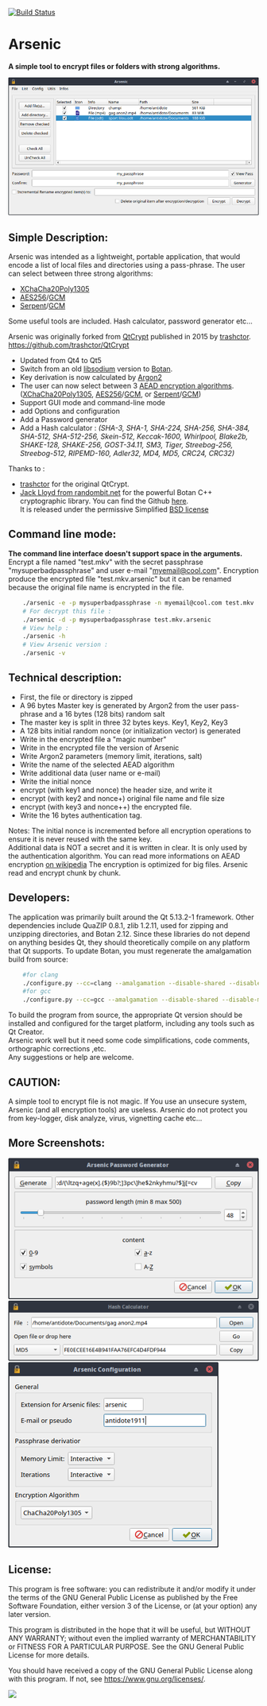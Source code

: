 [![Build Status](https://travis-ci.org/Antidote1911/Arsenic.svg?branch=master)](https://travis-ci.org/Antidote1911/Arsenic)

# Arsenic
**A simple tool to encrypt files or folders with strong algorithms.**


<img src='screenshots/main.png'/>

## Simple Description: ##
Arsenic was intended as a lightweight, portable application, that would encode a list of local files and directories using a pass-phrase. The user can select between three strong algorithms:
- [XChaCha20Poly1305](https://botan.randombit.net/handbook/api_ref/cipher_modes.html#chacha20poly1305)
- [AES256](https://en.wikipedia.org/wiki/Advanced_Encryption_Standard)/[GCM](https://en.wikipedia.org/wiki/Galois/Counter_Mode)
- [Serpent](https://en.wikipedia.org/wiki/Serpent_(cipher))/[GCM](https://en.wikipedia.org/wiki/Galois/Counter_Mode)

Some useful tools are included. Hash calculator, password generator etc...

Arsenic was originally forked from [QtCrypt](https://github.com/trashctor/QtCrypt) published in 2015 by [trashctor](https://github.com/trashctor).<br>
https://github.com/trashctor/QtCrypt<br>

- Updated from Qt4 to Qt5
- Switch from an old [libsodium](https://github.com/jedisct1/libsodium "Strong cryptographic library") version to [Botan](https://botan.randombit.net/ "Strong cryptographic library").
- Key derivation is now calculated by [Argon2](https://en.wikipedia.org/wiki/Argon2)
- The user can now select between 3 [AEAD encryption algorithms](https://en.wikipedia.org/wiki/Authenticated_encryption).
([XChaCha20Poly1305](https://botan.randombit.net/handbook/api_ref/cipher_modes.html#chacha20poly1305), [AES256](https://en.wikipedia.org/wiki/Advanced_Encryption_Standard)/[GCM](https://en.wikipedia.org/wiki/Galois/Counter_Mode), or [Serpent](https://en.wikipedia.org/wiki/Serpent_(cipher))/[GCM](https://en.wikipedia.org/wiki/Galois/Counter_Mode))
- Support GUI mode and command-line mode
- add Options and configuration
- Add a Password generator
- Add a Hash calculator :
<em>(SHA-3, SHA-1, SHA-224, SHA-256, SHA-384, SHA-512, SHA-512-256, Skein-512, Keccak-1600, Whirlpool, Blake2b, SHAKE-128, SHAKE-256, GOST-34.11, SM3, Tiger, Streebog-256, Streebog-512, RIPEMD-160, Adler32, MD4, MD5, CRC24, CRC32)</em>

Thanks to :
- [trashctor](https://github.com/trashctor) for the original QtCrypt.
- [Jack Lloyd from randombit.net](https://botan.randombit.net) for the powerful Botan C++ cryptographic library. You can find the Github [here](https://github.com/randombit/botan).<br>
It is released under the permissive Simplified [BSD license](https://botan.randombit.net/license.txt)

## Command line mode: ##
**The command line interface doesn't support space in the arguments.**
Encrypt a file named "test.mkv" with the secret passphrase "mysuperbadpassphrase" and user e-mail "myemail@cool.com". Encryption produce the encrypted file "test.mkv.arsenic" but it can be renamed because the original file name is encrypted in the file.

```bash
    ./arsenic -e -p mysuperbadpassphrase -n myemail@cool.com test.mkv
    # For decrypt this file :
    ./arsenic -d -p mysuperbadpassphrase test.mkv.arsenic
    # View help :
    ./arsenic -h
    # View Arsenic version :
    ./arsenic -v
```

## Technical description: ##
- First, the file or directory is zipped
- A 96 bytes Master key is generated by Argon2 from the user pass-phrase and a 16 bytes (128 bits) random salt
- The master key is split in three 32 bytes keys. Key1, Key2, Key3
- A 128 bits initial random nonce (or initialization vector) is generated
- Write in the encrypted file a "magic number"
- Write in the encrypted file the version of Arsenic
- Write Argon2 parameters (memory limit, iterations, salt)
- Write the name of the selected AEAD algorithm
- Write additional data (user name or e-mail)
- Write the initial nonce
- encrypt (with key1 and nonce) the header size, and write it
- encrypt (with key2 and nonce+) original file name and file size
- encrypt (with key3 and nonce++) the encrypted file.
- Write the 16 bytes authentication tag.

Notes:
The initial nonce is incremented before all encryption operations to ensure it is never reused with the same key.<br>
Additional data is NOT a secret and it is written in clear. It is only used by the authentication algorithm. You can read more informations
on AEAD encryption [on wikipedia](https://en.wikipedia.org/wiki/Authenticated_encryption)
The encryption is optimized for big files. Arsenic read and encrypt chunk by chunk.

## Developers: ##
The application was primarily built around the Qt 5.13.2-1 framework. Other dependencies include QuaZIP 0.8.1, zlib 1.2.11, used for zipping and unzipping directories, and Botan 2.12. Since these libraries do not depend on anything besides Qt, they should theoretically compile on any platform that Qt supports.
To update Botan, you must regenerate the amalgamation build from source:

```bash
    #for clang
    ./configure.py --cc=clang --amalgamation --disable-shared --disable-modules=pkcs11
    #for gcc
    ./configure.py --cc=gcc --amalgamation --disable-shared --disable-modules=pkcs11
```

To build the program from source, the appropriate Qt version should be installed and configured for the target platform, including any tools such as Qt Creator.<br>
Arsenic work well but it need some code simplifications, code comments, orthographic corrections ,etc.<br> Any suggestions or help are welcome.

## CAUTION: ##
A simple tool to encrypt file is not magic. If You use an unsecure system, Arsenic (and all encryption tools) are useless. Arsenic do not protect you from key-logger, disk analyze, virus, vignetting cache etc...

## More Screenshots: ##

<img src='screenshots/pass_generator.png'/>
<img src='screenshots/hash.png'/>
<img src='screenshots/config.png'/>

## License: ##
This program is free software: you can redistribute it and/or modify
it under the terms of the GNU General Public License as published by
the Free Software Foundation, either version 3 of the License, or
(at your option) any later version.

This program is distributed in the hope that it will be useful,
but WITHOUT ANY WARRANTY; without even the implied warranty of
MERCHANTABILITY or FITNESS FOR A PARTICULAR PURPOSE.  See the
GNU General Public License for more details.

You should have received a copy of the GNU General Public License
along with this program.  If not, see <https://www.gnu.org/licenses/>.

<img src='https://www.gnu.org/graphics/gplv3-with-text-136x68.png'/>
